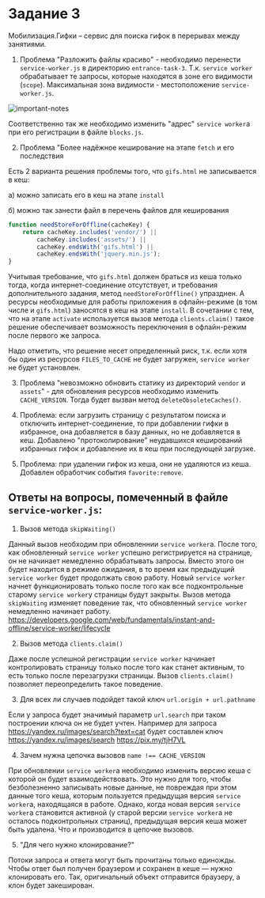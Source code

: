 # Задание 3

Мобилизация.Гифки – сервис для поиска гифок в перерывах между занятиями.

1. Проблема "Разложить файлы красиво" - необходимо перенести `service-worker.js` в директорию `entrance-task-3`. Т.к. `service worker` обрабатывает те запросы, которые находятся в зоне его видимости (`scope`). Максимальная зона видимости - местоположение `service-worker.js`.

![important-notes](https://mdn.mozillademos.org/files/12630/important-notes.png)

Соответственно так же необходимо изменить "адрес" `service worker`a при его регистрации в файле `blocks.js`.

2. Проблема "Более надёжное кеширование на этапе `fetch` и его последствия

Есть 2 варианта решения проблемы того, что `gifs.html` не записывается в кеш:

а) можно записать его в кеш на этапе `install`

б) можно так занести файл в перечень файлов для кеширования
```javascript
function needStoreForOffline(cacheKey) {
    return cacheKey.includes('vendor/') ||
        cacheKey.includes('assets/') ||
        cacheKey.endsWith('gifs.html') ||
        cacheKey.endsWith('jquery.min.js');
}
```

Учитывая требование, что `gifs.html` должен браться из кеша только тогда, когда интернет-соединение отсутствует, и требования дополнительного задания, метод `needStoreForOffline()` упразднен. А ресурсы необходимые для работы приложения в офлайн-режиме (в том числе и `gifs.html`) заносятся в кеш на этапе `install`.
В сочетании с тем, что на этапе `activate` используется вызов метода `clients.claim()` такое решение обеспечивает возможность переключения в офлайн-режим после первого же запроса.

Надо отметить, что решение несет определенный риск, т.к. если хотя бы один из ресурсов `FILES_TO_CACHE` не будет загружен, `service worker` не будет установлен.

3. Проблема "невозможно обновить статику из директорий `vendor` и `assets`" - для обновления ресурсов необходимо изменить `CACHE_VERSION`. Тогда будет вызван метод `deleteObsoleteCaches()`.

4. Проблема: если загрузить страницу с результатом поиска и отключить интернет-соединение, то при добавлении гифки в избранное, она добавляется в базу данных, но не добавляется в кеш. Добавлено "протоколирование" неудавшихся кеширований избранных гифок и добавление их в кеш при последующей загрузке.

5. Проблема: при удалении гифок из кеша, они не удаляются из кеша. Добавлен обработчик события `favorite:remove`.

## Ответы на вопросы, помеченный в файле `service-worker.js`:

1. Вызов метода `skipWaiting()`

Данный вызов необходим при обновленнии `service worker`а. После того, как обновленный `service worker` успешно регистрируется на странице, он не начинает немедленно обрабатывать запросы. Вместо этого он будет находится в режиме ожидания, в то время как предыдущий `service worker` будет продолжать свою работу.
Новый `service worker` начнет функционировать только после того как все подконтрольные старому `service worker`у страницы будут закрыты.
Вызов метода `skipWaiting` изменяет поведение так, что обновленный `service worker` немедленно начинает работу.
https://developers.google.com/web/fundamentals/instant-and-offline/service-worker/lifecycle

2. Вызов метода `clients.claim()`

Даже после успешной регистрации `service worker` начинает контролировать страницу только после того как станет активным, то есть только после перезагрузки страницы. Вызов `clients.claim()` позволяет переопределить такое поведение.

3. Для всех ли случаев подойдет такой ключ `url.origin + url.pathname`

Если у запроса будет значимый параметр `url.search` при таком построении ключа он не будет учтен.
Например для запроса https://yandex.ru/images/search?text=cat будет составлен ключ https://yandex.ru/images/search
https://pix.my/tjH7VL

4. Зачем нужна цепочка вызовов `name !== CACHE_VERSION`

При обновлении `service worker`а необходимо изменить версию кеша с которой он будет взаимодействовать.
Это нужно для того, чтобы безболезненно записывать новые данные, не повреждая при этом данные того кеша, которым пользуется предыдущая версия `service worker`а, находящаяся в работе.
Однако, когда новая версия `service worker`а становится активной (у старой версии `service worker`а не осталось подконтрольных страниц), предыдущая версия кеша может быть удалена. Что и производится в цепочке вызовов.

5. "Для чего нужно клонирование?"

Потоки запроса и ответа могут быть прочитаны только единожды. Чтобы ответ был получен браузером и сохранен в кеше — нужно клонировать его.
Так, оригинальный объект отправится браузеру, а клон будет закеширован.
